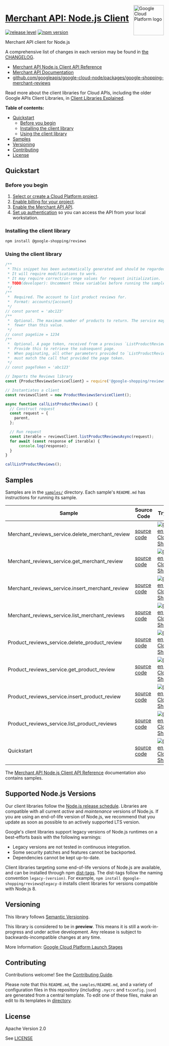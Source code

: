 [//]: # "This README.md file is auto-generated, all changes to this file will be lost."
[//]: # "To regenerate it, use `python -m synthtool`."
<img src="https://avatars2.githubusercontent.com/u/2810941?v=3&s=96" alt="Google Cloud Platform logo" title="Google Cloud Platform" align="right" height="96" width="96"/>

# [Merchant API: Node.js Client](https://github.com/googleapis/google-cloud-node/tree/main/packages/google-shopping-merchant-reviews)

[![release level](https://img.shields.io/badge/release%20level-preview-yellow.svg?style=flat)](https://cloud.google.com/terms/launch-stages)
[![npm version](https://img.shields.io/npm/v/@google-shopping/reviews.svg)](https://www.npmjs.org/package/@google-shopping/reviews)




Merchant API client for Node.js


A comprehensive list of changes in each version may be found in
[the CHANGELOG](https://github.com/googleapis/google-cloud-node/tree/main/packages/google-shopping-merchant-reviews/CHANGELOG.md).

* [Merchant API Node.js Client API Reference][client-docs]
* [Merchant API Documentation][product-docs]
* [github.com/googleapis/google-cloud-node/packages/google-shopping-merchant-reviews](https://github.com/googleapis/google-cloud-node/tree/main/packages/google-shopping-merchant-reviews)

Read more about the client libraries for Cloud APIs, including the older
Google APIs Client Libraries, in [Client Libraries Explained][explained].

[explained]: https://cloud.google.com/apis/docs/client-libraries-explained

**Table of contents:**


* [Quickstart](#quickstart)
  * [Before you begin](#before-you-begin)
  * [Installing the client library](#installing-the-client-library)
  * [Using the client library](#using-the-client-library)
* [Samples](#samples)
* [Versioning](#versioning)
* [Contributing](#contributing)
* [License](#license)

## Quickstart

### Before you begin

1.  [Select or create a Cloud Platform project][projects].
1.  [Enable billing for your project][billing].
1.  [Enable the Merchant API API][enable_api].
1.  [Set up authentication][auth] so you can access the
    API from your local workstation.

### Installing the client library

```bash
npm install @google-shopping/reviews
```


### Using the client library

```javascript
/**
 * This snippet has been automatically generated and should be regarded as a code template only.
 * It will require modifications to work.
 * It may require correct/in-range values for request initialization.
 * TODO(developer): Uncomment these variables before running the sample.
 */
/**
 *  Required. The account to list product reviews for.
 *  Format: accounts/{account}
 */
// const parent = 'abc123'
/**
 *  Optional. The maximum number of products to return. The service may return
 *  fewer than this value.
 */
// const pageSize = 1234
/**
 *  Optional. A page token, received from a previous `ListProductReviews` call.
 *  Provide this to retrieve the subsequent page.
 *  When paginating, all other parameters provided to `ListProductReviews`
 *  must match the call that provided the page token.
 */
// const pageToken = 'abc123'

// Imports the Reviews library
const {ProductReviewsServiceClient} = require('@google-shopping/reviews').v1beta;

// Instantiates a client
const reviewsClient = new ProductReviewsServiceClient();

async function callListProductReviews() {
  // Construct request
  const request = {
    parent,
  };

  // Run request
  const iterable = reviewsClient.listProductReviewsAsync(request);
  for await (const response of iterable) {
      console.log(response);
  }
}

callListProductReviews();

```



## Samples

Samples are in the [`samples/`](https://github.com/googleapis/google-cloud-node/tree/main/packages/google-shopping-merchant-reviews/samples) directory. Each sample's `README.md` has instructions for running its sample.

| Sample                      | Source Code                       | Try it |
| --------------------------- | --------------------------------- | ------ |
| Merchant_reviews_service.delete_merchant_review | [source code](https://github.com/googleapis/google-cloud-node/blob/main/packages/google-shopping-merchant-reviews/samples/generated/v1beta/merchant_reviews_service.delete_merchant_review.js) | [![Open in Cloud Shell][shell_img]](https://console.cloud.google.com/cloudshell/open?git_repo=https://github.com/googleapis/google-cloud-node&page=editor&open_in_editor=packages/google-shopping-merchant-reviews/samples/generated/v1beta/merchant_reviews_service.delete_merchant_review.js,packages/google-shopping-merchant-reviews/samples/README.md) |
| Merchant_reviews_service.get_merchant_review | [source code](https://github.com/googleapis/google-cloud-node/blob/main/packages/google-shopping-merchant-reviews/samples/generated/v1beta/merchant_reviews_service.get_merchant_review.js) | [![Open in Cloud Shell][shell_img]](https://console.cloud.google.com/cloudshell/open?git_repo=https://github.com/googleapis/google-cloud-node&page=editor&open_in_editor=packages/google-shopping-merchant-reviews/samples/generated/v1beta/merchant_reviews_service.get_merchant_review.js,packages/google-shopping-merchant-reviews/samples/README.md) |
| Merchant_reviews_service.insert_merchant_review | [source code](https://github.com/googleapis/google-cloud-node/blob/main/packages/google-shopping-merchant-reviews/samples/generated/v1beta/merchant_reviews_service.insert_merchant_review.js) | [![Open in Cloud Shell][shell_img]](https://console.cloud.google.com/cloudshell/open?git_repo=https://github.com/googleapis/google-cloud-node&page=editor&open_in_editor=packages/google-shopping-merchant-reviews/samples/generated/v1beta/merchant_reviews_service.insert_merchant_review.js,packages/google-shopping-merchant-reviews/samples/README.md) |
| Merchant_reviews_service.list_merchant_reviews | [source code](https://github.com/googleapis/google-cloud-node/blob/main/packages/google-shopping-merchant-reviews/samples/generated/v1beta/merchant_reviews_service.list_merchant_reviews.js) | [![Open in Cloud Shell][shell_img]](https://console.cloud.google.com/cloudshell/open?git_repo=https://github.com/googleapis/google-cloud-node&page=editor&open_in_editor=packages/google-shopping-merchant-reviews/samples/generated/v1beta/merchant_reviews_service.list_merchant_reviews.js,packages/google-shopping-merchant-reviews/samples/README.md) |
| Product_reviews_service.delete_product_review | [source code](https://github.com/googleapis/google-cloud-node/blob/main/packages/google-shopping-merchant-reviews/samples/generated/v1beta/product_reviews_service.delete_product_review.js) | [![Open in Cloud Shell][shell_img]](https://console.cloud.google.com/cloudshell/open?git_repo=https://github.com/googleapis/google-cloud-node&page=editor&open_in_editor=packages/google-shopping-merchant-reviews/samples/generated/v1beta/product_reviews_service.delete_product_review.js,packages/google-shopping-merchant-reviews/samples/README.md) |
| Product_reviews_service.get_product_review | [source code](https://github.com/googleapis/google-cloud-node/blob/main/packages/google-shopping-merchant-reviews/samples/generated/v1beta/product_reviews_service.get_product_review.js) | [![Open in Cloud Shell][shell_img]](https://console.cloud.google.com/cloudshell/open?git_repo=https://github.com/googleapis/google-cloud-node&page=editor&open_in_editor=packages/google-shopping-merchant-reviews/samples/generated/v1beta/product_reviews_service.get_product_review.js,packages/google-shopping-merchant-reviews/samples/README.md) |
| Product_reviews_service.insert_product_review | [source code](https://github.com/googleapis/google-cloud-node/blob/main/packages/google-shopping-merchant-reviews/samples/generated/v1beta/product_reviews_service.insert_product_review.js) | [![Open in Cloud Shell][shell_img]](https://console.cloud.google.com/cloudshell/open?git_repo=https://github.com/googleapis/google-cloud-node&page=editor&open_in_editor=packages/google-shopping-merchant-reviews/samples/generated/v1beta/product_reviews_service.insert_product_review.js,packages/google-shopping-merchant-reviews/samples/README.md) |
| Product_reviews_service.list_product_reviews | [source code](https://github.com/googleapis/google-cloud-node/blob/main/packages/google-shopping-merchant-reviews/samples/generated/v1beta/product_reviews_service.list_product_reviews.js) | [![Open in Cloud Shell][shell_img]](https://console.cloud.google.com/cloudshell/open?git_repo=https://github.com/googleapis/google-cloud-node&page=editor&open_in_editor=packages/google-shopping-merchant-reviews/samples/generated/v1beta/product_reviews_service.list_product_reviews.js,packages/google-shopping-merchant-reviews/samples/README.md) |
| Quickstart | [source code](https://github.com/googleapis/google-cloud-node/blob/main/packages/google-shopping-merchant-reviews/samples/quickstart.js) | [![Open in Cloud Shell][shell_img]](https://console.cloud.google.com/cloudshell/open?git_repo=https://github.com/googleapis/google-cloud-node&page=editor&open_in_editor=packages/google-shopping-merchant-reviews/samples/quickstart.js,packages/google-shopping-merchant-reviews/samples/README.md) |



The [Merchant API Node.js Client API Reference][client-docs] documentation
also contains samples.

## Supported Node.js Versions

Our client libraries follow the [Node.js release schedule](https://github.com/nodejs/release#release-schedule).
Libraries are compatible with all current _active_ and _maintenance_ versions of
Node.js.
If you are using an end-of-life version of Node.js, we recommend that you update
as soon as possible to an actively supported LTS version.

Google's client libraries support legacy versions of Node.js runtimes on a
best-efforts basis with the following warnings:

* Legacy versions are not tested in continuous integration.
* Some security patches and features cannot be backported.
* Dependencies cannot be kept up-to-date.

Client libraries targeting some end-of-life versions of Node.js are available, and
can be installed through npm [dist-tags](https://docs.npmjs.com/cli/dist-tag).
The dist-tags follow the naming convention `legacy-(version)`.
For example, `npm install @google-shopping/reviews@legacy-8` installs client libraries
for versions compatible with Node.js 8.

## Versioning

This library follows [Semantic Versioning](http://semver.org/).







This library is considered to be in **preview**. This means it is still a
work-in-progress and under active development. Any release is subject to
backwards-incompatible changes at any time.


More Information: [Google Cloud Platform Launch Stages][launch_stages]

[launch_stages]: https://cloud.google.com/terms/launch-stages

## Contributing

Contributions welcome! See the [Contributing Guide](https://github.com/googleapis/google-cloud-node/blob/main/CONTRIBUTING.md).

Please note that this `README.md`, the `samples/README.md`,
and a variety of configuration files in this repository (including `.nycrc` and `tsconfig.json`)
are generated from a central template. To edit one of these files, make an edit
to its templates in
[directory](https://github.com/googleapis/synthtool).

## License

Apache Version 2.0

See [LICENSE](https://github.com/googleapis/google-cloud-node/blob/main/LICENSE)

[client-docs]: https://cloud.google.com/nodejs/docs/reference/merchantapi/latest
[product-docs]: https://developers.google.com/merchant/api
[shell_img]: https://gstatic.com/cloudssh/images/open-btn.png
[projects]: https://console.cloud.google.com/project
[billing]: https://support.google.com/cloud/answer/6293499#enable-billing
[enable_api]: https://console.cloud.google.com/flows/enableapi?apiid=merchantapi.googleapis.com
[auth]: https://cloud.google.com/docs/authentication/external/set-up-adc-local

